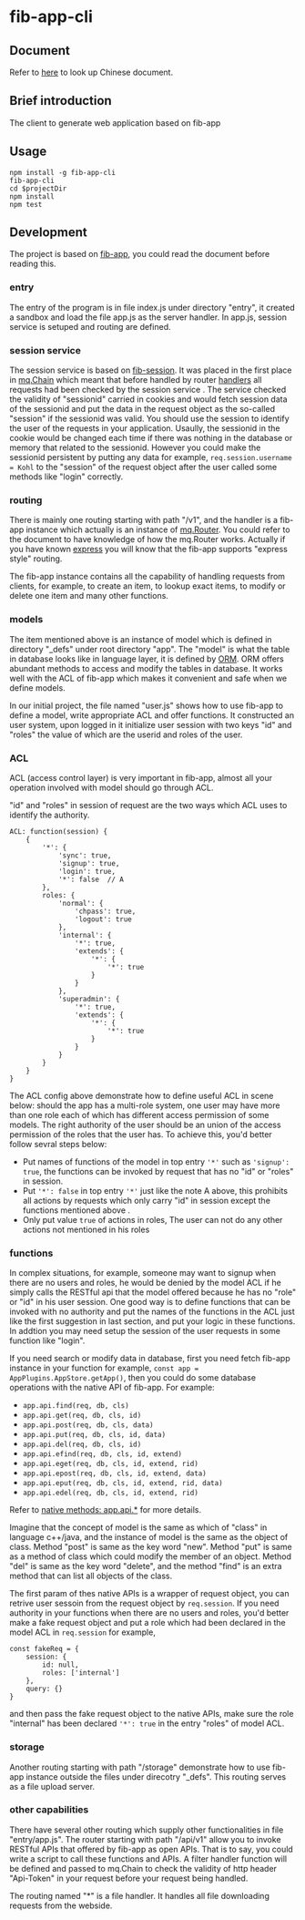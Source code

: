 # fib-app-cli

## Document
Refer to [here](./doc/README-cn.md) to look up Chinese document.
## Brief introduction
The client to generate web application based on fib-app

## Usage
```
npm install -g fib-app-cli
fib-app-cli
cd $projectDir
npm install
npm test
```

## Development
The project is based on [fib-app](https://github.com/fibjs/fib-app.git), you could read the document before reading this.

### entry
The entry of the program is in file index.js under directory "entry", it created a sandbox and load the file app.js as the server handler. In app.js, session service is setuped and routing are defined.

### session service
The session service is based on [fib-session](https://github.com/fibjs/fib-session.git). It was placed in the first place in [mq.Chain](http://fibjs.org/docs/manual/object/ifs/chain.md.html) which meant that before handled by router [handlers](http://fibjs.org/docs/manual/object/ifs/routing.md.html) all requests had been checked by the session service . The service checked the validity of "sessionid" carried in cookies and would fetch session data of the sessionid and put the data in the request object as the so-called "session" if the sessionid was valid. You should use the session to identify the user of the requests in your application. Usaully, the sessionid in the cookie would be changed each time if there was nothing in the database or memory that related to the sessionid. However you could make the sessionid persistent by putting any data for example, `req.session.username = Kohl` to the "session" of the request object after the user called some methods like "login" correctly.

### routing
There is mainly one routing starting with path "/v1", and the handler is a fib-app instance which actually is an instance of [mq.Router](http://fibjs.org/docs/manual/object/ifs/routing.md.html). You could refer to the document to have knowledge of how the mq.Router works. Actually if you have known [express](https://expressjs.com/) you will know that the fib-app supports "express style" routing.

The fib-app instance contains all the capability of handling requests from clients, for example, to create an item, to lookup exact items, to modify or delete one item and many other functions.

### models
The item mentioned above is an instance of model which is defined in directory "_defs" under root directory "app". The "model" is what the table in database looks like in language layer, it is defined by [ORM](https://github.com/fxjs-modules/orm.git). ORM offers abundant methods to access and modify the tables in database. It works well with the ACL of fib-app which makes it convenient and safe when we define models.
              
In our initial project, the file named "user.js" shows how to use fib-app to define a model, write appropriate ACL and offer functions. It constructed an user system, upon logged in it initialize user session with two keys "id" and "roles" the value of which are the userid and roles of the user.

### ACL
ACL (access control layer) is very important in fib-app, almost all your operation involved with model should go through ACL.

"id" and "roles" in session of request are the two ways which ACL uses to identify the authority. 

```
ACL: function(session) {
    {
        '*': {
            'sync': true,
            'signup': true,
            'login': true,
            '*': false  // A
        },
        roles: {
            'normal': {
                'chpass': true,
                'logout': true
            },
            'internal': {
                '*': true,
                'extends': {
                    '*': {
                        '*': true
                    }
                }
            },
            'superadmin': {
                '*': true,
                'extends': {
                    '*': {
                        '*': true
                    }
                }
            }
        }
    }
}
```

The ACL config above demonstrate how to define useful ACL in scene below: should the app has a multi-role system, one user may have more than one role each of which has different access permission of some models. The right authority of the user should be an union of the access permission of the roles that the user has. To achieve this, you'd better follow sevral steps below:

- Put names of functions of the model in top entry `'*'` such as `'signup': true`, the functions can be invoked by request that has no "id" or "roles" in session.
- Put `'*': false` in top entry `'*'` just like the note A above, this prohibits all actions by requests which only carry "id" in session except the functions mentioned above .
- Only put value `true` of actions in roles, The user can not do any other actions not mentioned in his roles

### functions
In complex situations, for example, someone may want to signup when there are no users and roles, he would be denied by the model ACL if he simply calls the RESTful api that the model offered because he has no "role" or "id" in his user session. One good way is to define functions that can be invoked with no authority and put the names of the functions in the ACL just like the first suggestion in last section, and put your logic in these functions. In addtion you may need setup the session of the user requests in some function like "login".

If you need search or modify data in database, first you need fetch fib-app instance in your function for example, `const app = AppPlugins.AppStore.getApp()`, then you could do some database operations with the native API of fib-app. For example:
- `app.api.find(req, db, cls)`
- `app.api.get(req, db, cls, id)`
- `app.api.post(req, db, cls, data)`
- `app.api.put(req, db, cls, id, data)`
- `app.api.del(req, db, cls, id)`
- `app.api.efind(req, db, cls, id, extend)`
- `app.api.eget(req, db, cls, id, extend, rid)`
- `app.api.epost(req, db, cls, id, extend, data)`
- `app.api.eput(req, db, cls, id, extend, rid, data)`
- `app.api.edel(req, db, cls, id, extend, rid)`

Refer to [native methods: app.api.*](https://github.com/fibjs/fib-app/blob/master/docs/app-internal-api.md#appapi) for more details.

Imagine that the concept of model is the same as which of "class" in language c++/java, and the instance of model is the same as the object of class. Method "post" is same as the key word "new". Method "put" is same as a method of class which could modify the member of an object. Method "del" is same as the key word "delete", and the method "find" is an extra method that can list all objects of the class.

The first param of thes native APIs is a wrapper of request object, you can retrive user sessoin from the request object by `req.session`. If you need authority in your functions when there are no users and roles, you'd better make a fake request object and put a role which had been declared in the model ACL in `req.session` for example, 
```
const fakeReq = {
    session: {
        id: null,
        roles: ['internal']
    },
    query: {}
}
```
and then pass the fake request object to the native APIs, make sure the role "internal" has been declared `'*': true` in the entry "roles" of model ACL.

### storage
Another routing starting with path "/storage" demonstrate how to use fib-app instance outside the files under direcotry "_defs". This routing serves as a file upload server.

### other capabilities
There have several other routing which supply other functionalities in file "entry/app.js". The router starting with path "/api/v1" allow you to invoke RESTful APIs that offered by fib-app as open APIs. That is to say, you could write a script to call these functions and APIs. A filter handler function will be defined and passed to mq.Chain to check the validity of http header "Api-Token" in your request before your request being handled.

The routing named "*" is a file handler. It handles all file downloading requests from the webside.